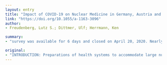 ```yaml
---
layout: entry
title: "Impact of COVID-19 on Nuclear Medicine in Germany, Austria and Switzerland: An International Survey in April 2020"
link: "https://doi.org/10.1055/a-1163-3096"
author:
- Freudenberg, Lutz S.; Dittmer, Ulf; Herrmann, Ken

summary:
- "survey was available for 6 days and closed on April 20, 2020. Nearly all participants (97 %) report a decline of nuclear medicine diagnostic procedures. The mean reduction in the last three weeks for PET/CT, scintigraphies of bone, myocardium, lung thyroid, sentinel lymph-node are -14.4 %, -47.2 %. 76 % of the participants report reduction in therapies especially for benign thyroid disease (-41."

original:
- "INTRODUCTION: Preparations of health systems to accommodate large number of severely ill COVID-19 patients in March/April 2020 has a significant impact on nuclear medicine departments. MATERIALS AND METHODS: A web-based questionnaire was designed to differentiate the impact of the pandemic on inpatient and outpatient nuclear medicine operations and on public versus private health systems, respectively. Questions were addressing the following issues: impact on nuclear medicine diagnostics and therapy, use of recommendations, personal protective equipment, and organizational adaptations. The survey was available for 6 days and closed on April 20, 2020. RESULTS: 113 complete responses were recorded. Nearly all participants (97 %) report a decline of nuclear medicine diagnostic procedures. The mean reduction in the last three weeks for PET/CT, scintigraphies of bone, myocardium, lung thyroid, sentinel lymph-node are -14.4 %, -47.2 %, -47.5 %, -40.7 %, -58.4 %, and -25.2 % respectively. Furthermore, 76 % of the participants report a reduction in therapies especially for benign thyroid disease (-41.8 %) and radiosynoviorthesis (-53.8 %) while tumor therapies remained mainly stable. 48 % of the participants report a shortage of personal protective equipment. CONCLUSIONS: Nuclear medicine services are notably reduced 3 weeks after the SARS-CoV-2 pandemic reached Germany, Austria and Switzerland on a large scale. We must be aware that the current crisis will also have a significant economic impact on the healthcare system. As the survey cannot adapt to daily dynamic changes in priorities, it serves as a first snapshot requiring follow-up studies and comparisons with other countries and regions."
---
```



